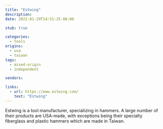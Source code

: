 ```yaml
---
title: "Estwing"
description:
date: 2022-01-29T14:51:25-08:00

stub: true

categories:
  - tools
origins:
  - usa
  - taiwan
tags:
  - mixed-origin
  - independent

vendors:

links:
  - url: https://www.estwing.com/
    text: "Estwing"
---
```


Estwing is a tool manufacturer, specializing in hammers. A large number of their
products are USA-made, with exceptions being their specialty fiberglass and
plastic hammers which are made in Taiwan.
